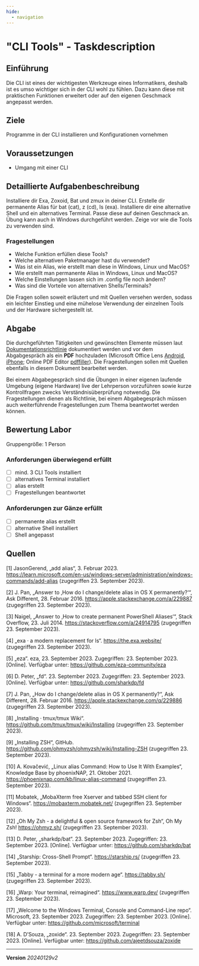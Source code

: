 ```yaml
---
hide:
  - navigation
---
```


# "CLI Tools" - Taskdescription

## Einführung
Die CLI ist eines der wichtigesten Werkzeuge eines Informatikers, deshalb ist es umso wichtiger sich in der CLI wohl zu fühlen. Dazu kann diese mit praktischen Funktionen erweitert oder auf den eigenen Geschmack angepasst werden.

## Ziele
Programme in der CLI installieren und Konfigurationen vornehmen

## Voraussetzungen
* Umgang mit einer CLI

## Detaillierte Aufgabenbeschreibung
Installiere dir Exa, Zoxoid, Bat und zmux in deiner CLI. Erstelle dir permanente Alias für bat (cat), z (cd), ls (exa). Installiere dir eine alternative Shell und ein alternatives Terminal. Passe diese auf deinen Geschmack an. Übung kann auch in Windows durchgeführt werden. Zeige vor wie die Tools zu verwenden sind.

### Fragestellungen
* Welche Funktion erfüllen diese Tools?
* Welche alternativen Paketmanager hast du verwendet?
* Was ist ein Alias, wie erstellt man diese in Windows, Linux und MacOS?
* Wie erstellt man permanente Alias in Windows, Linux und MacOS?
* Welche Einstellungen lassen sich im .config file noch ändern?
* Was sind die Vorteile von alternativen Shells/Terminals?

Die Fragen sollen soweit erläutert und mit Quellen versehen werden, sodass ein leichter Einstieg und eine mühelose Verwendung der einzelnen Tools und der Hardware sichergestellt ist.

## Abgabe
Die durchgeführten Tätigkeiten und gewünschten Elemente müssen laut [Dokumentationsrichtlinie](https://elearning.tgm.ac.at/pluginfile.php/18149/mod_resource/content/1/Dokumentationsrichtlinie.md) dokumentiert werden und vor dem Abgabgespräch als ein **PDF** hochzuladen (Microsoft Office Lens [Android](https://play.google.com/store/apps/details?id=com.microsoft.office.officelens&hl=de_AT&gl=US), [iPhone](https://apps.apple.com/at/app/microsoft-office-lens-pdf-scan/id975925059); Online PDF Editor [pdffiller](https://www.pdffiller.com/de/)). Die Fragestellungen sollen mit Quellen ebenfalls in diesem Dokument bearbeitet werden. 

Bei einem Abgabegespräch sind die Übungen in einer eigenen laufende Umgebung (eigene Hardware) live der Lehrperson vorzuführen sowie kurze Kontrollfragen zwecks Verständnisüberprüfung notwendig. Die Fragestellungen dienen als Richtlinie, bei einem Abgabegespräch müssen auch weiterführende Fragestellungen zum Thema beantwortet werden können.

## Bewertung Labor
Gruppengröße: 1 Person

### Anforderungen **überwiegend erfüllt**
- [ ] mind. 3 CLI Tools installiert
- [ ] alternatives Terminal installiert
- [ ] alias erstellt
- [ ] Fragestellungen beantwortet
### Anforderungen **zur Gänze erfüllt**
- [ ] permanente alias erstellt
- [ ] alternative Shell installiert
- [ ] Shell angepasst

## Quellen
[1] JasonGerend, „add alias“, 3. Februar 2023. https://learn.microsoft.com/en-us/windows-server/administration/windows-commands/add-alias (zugegriffen 23. September 2023).  

[2] J. Pan, „Answer to ‚How do I change/delete alias in OS X permanently?‘“, Ask Different, 28. Februar 2016. https://apple.stackexchange.com/a/229887 (zugegriffen 23. September 2023).  

[3] Naigel, „Answer to ‚How to create permanent PowerShell Aliases‘“, Stack Overflow, 23. Juli 2014. https://stackoverflow.com/a/24914795 (zugegriffen 23. September 2023).  

[4] „exa · a modern replacement for ls“. https://the.exa.website/ (zugegriffen 23. September 2023).  

[5] „eza“. eza, 23. September 2023. Zugegriffen: 23. September 2023. [Online]. Verfügbar unter: https://github.com/eza-community/eza  

[6] D. Peter, „fd“. 23. September 2023. Zugegriffen: 23. September 2023. [Online]. Verfügbar unter: https://github.com/sharkdp/fd  

[7] J. Pan, „How do I change/delete alias in OS X permanently?“, Ask Different, 28. Februar 2016. https://apple.stackexchange.com/q/229886 (zugegriffen 23. September 2023).  

[8] „Installing · tmux/tmux Wiki“. https://github.com/tmux/tmux/wiki/Installing (zugegriffen 23. September 2023).  

[9] „Installing ZSH“, GitHub. https://github.com/ohmyzsh/ohmyzsh/wiki/Installing-ZSH (zugegriffen 23. September 2023).  

[10] A. Kovačević, „Linux alias Command: How to Use It With Examples“, Knowledge Base by phoenixNAP, 21. Oktober 2021. https://phoenixnap.com/kb/linux-alias-command (zugegriffen 23. September 2023).  

[11] Mobatek, „MobaXterm free Xserver and tabbed SSH client for Windows“. https://mobaxterm.mobatek.net/ (zugegriffen 23. September 2023).  

[12] „Oh My Zsh - a delightful & open source framework for Zsh“, Oh My Zsh! https://ohmyz.sh/ (zugegriffen 23. September 2023).  

[13] D. Peter, „sharkdp/bat“. 23. September 2023. Zugegriffen: 23. September 2023. [Online]. Verfügbar unter: https://github.com/sharkdp/bat  

[14] „Starship: Cross-Shell Prompt“. https://starship.rs/ (zugegriffen 23. September 2023).  

[15] „Tabby - a terminal for a more modern age“. https://tabby.sh/ (zugegriffen 23. September 2023).  

[16] „Warp: Your terminal, reimagined“. https://www.warp.dev/ (zugegriffen 23. September 2023).  

[17] „Welcome to the Windows Terminal, Console and Command-Line repo“. Microsoft, 23. September 2023. Zugegriffen: 23. September 2023. [Online]. Verfügbar unter: https://github.com/microsoft/terminal  

[18] A. D’Souza, „zoxide“. 23. September 2023. Zugegriffen: 23. September 2023. [Online]. Verfügbar unter: https://github.com/ajeetdsouza/zoxide


---
**Version** *20240129v2*
